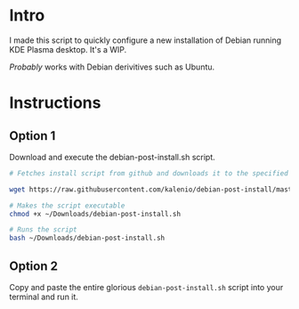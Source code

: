 # Intro
I made this script to quickly configure a new installation of Debian running KDE Plasma desktop. It's a WIP.

_Probably_ works with Debian derivitives such as Ubuntu.

# Instructions
## Option 1
Download and execute the debian-post-install.sh script. 
```bash
# Fetches install script from github and downloads it to the specified directory (i.e. /home/USER/Downloads)

wget https://raw.githubusercontent.com/kalenio/debian-post-install/master/debian-post-install.sh -P ~/Downloads | /bin/bash

# Makes the script executable
chmod +x ~/Downloads/debian-post-install.sh

# Runs the script
bash ~/Downloads/debian-post-install.sh
```
## Option 2
Copy and paste the entire glorious `debian-post-install.sh` script into your terminal and run it.  
